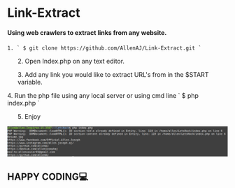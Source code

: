 # Link-Extract
#### Using web crawlers to extract links from any website.

    1. ` $ git clone https://github.com/AllenAJ/Link-Extract.git `
  
<ul>2. Open Index.php on any text editor.</ul>
<ul>3. Add any link you would like to extract URL's from in the $START variable.</ul>
4. Run the php file using any local server or using cmd line ` $ php index.php `
<ul>5. Enjoy</ul>

<img src="example.png" alt="resize()" style="max-width:100%;">

## HAPPY CODING💻
